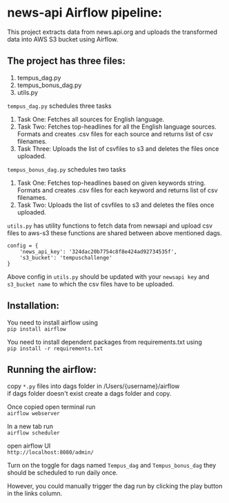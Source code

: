 # news-api Airflow pipeline:
This project extracts data from news.api.org and uploads the transformed data into AWS S3 bucket using Airflow.

## The project has three files:
1. tempus_dag.py
2. tempus_bonus_dag.py
3. utils.py

`tempus_dag.py` schedules three tasks 
1. Task One: Fetches all sources for English language.
2. Task Two: Fetches top-headlines for all the English language sources. Formats and creates .csv files for each source and returns list of csv filenames.
3. Task Three: Uploads the list of csvfiles to s3 and deletes the files once uploaded.

`tempus_bonus_dag.py` schedules two tasks
1. Task One: Fetches top-headlines based on given keywords string. Formats and creates .csv files for each keyword and returns list of csv filenames.
2. Task Two: Uploads the list of csvfiles to s3 and deletes the files once uploaded.

`utils.py` has utility functions to fetch data from newsapi and upload csv files to aws-s3 these functions are shared between above mentioned dags.

    config = {
        'news_api_key': '324dac20b7754c8f8e424ad92734535f',
        's3_bucket': 'tempuschallenge'
    }

Above config in `utils.py` should be updated with your `newsapi key` and `s3_bucket name` to which the csv files have to be uploaded. 

## Installation:
You need to install airflow using<br/>
		`pip install airflow`

You need to install dependent packages from requirements.txt using<br/>
	`pip install -r requirements.txt`

## Running the airflow:
copy `*.py` files into dags folder in  /Users/{username}/airflow<br/>
if dags folder doesn't exist create a dags folder and copy.

Once copied open terminal run<br/>
	    `airflow webserver`

In a new tab run<br/>
		`airflow scheduler`

open airflow UI<br/>
	`http://localhost:8080/admin/`

Turn on the toggle for dags named `Tempus_dag` and `Tempus_bonus_dag` they should be scheduled to run daily once. 

However, you could manually trigger the dag run by clicking the play button in the links column.
